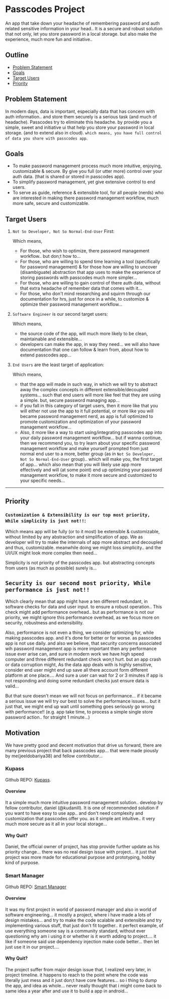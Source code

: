 # Passcodes Project

An app that take down your headache of remembering password and auth related sensitive information in your head.. It is a secure and robust solution that not only, let you store password in a local storage. but also make the experience, much more fun and initiative..

## Outline

-   [Problem Statement](#problem-statement)
-   [Goals](#goals)
-   [Target Users](#target-users)
-   [Priority](#priority)

## Problem Statement

In modern days, data is important, especially data that has concern with auth information.. and store them securely is a serious task (and much of headache). Passcodes try to eliminate this headache. by provide you a simple, sweet and initiative ui that help you store your password in local storage. (and to extend also in cloud). `which means, you have full control of data you share with passcodes app`.

## Goals

-   To make password management process much more intuitive, enjoying, customizable & secure. By give you full (or utter more) control over your auth data. (that is shared or stored in passcodes app).
-   To simplify password management, yet give extensive control to end users.
-   To serve as guide, reference & extensible tool, for all people (nerds) who are interested in making there password management workflow, much more safe, secure and customizable.

## Target Users

1. `Not So Developer, Not So Normal-End-User` First:

    Which means,

    - For those, who wish to optimize, there password management workflow.. but don;t how to...
    - For those, who are willing to spend time learning a tool (specifically for password management) & for those how are willing to uncover (disambiguate) abstraction that app uses to make the experience of storing passwords with passcodes much more simpler...
    - For those, who are willing to gain control of there auth data, without that extra headache of remember data that comes with it...
    - For those, who don't mind researching and squirm through our documentation for hrs, just for once in a while, to customize & optimize their password management workflow...

2. `Software Engineer` is our second target users:

    Which means,

    - the source code of the app, will much more likely to be clean, maintainable and extensible...
    - developers can make the app, in way they need... we will also have documentation that one can follow & learn from, about how to extend passcodes app...

3. `End Users` are the least target of application:

    Which means,

    - that the app will made in such way, in which we will try to abstract away the complex concepts in different extensible/decoupled systems... such that end users will more like feel that they are using a simple. but, secure password managing app...
    - if you fall in this category of target users, then it more like that you will either not use the app to it full potential, or more like you will became password management nerd, as app is full optimized to promote customization and optimization of your password management workflow...
    - Also, it more like a way to start using/integrating passcodes app into your daily password management workflow... but if wanna continue, then we recommend you, to try learn about your specific password management workflow and make yourself prompted from just normal end user to a more, better group (as in `Not So Developer, Not So Normal-End-User` group).. which will make you, the first target of app... which also mean that you will likely use app more effectively and will (at some point) end up optimizing your password management workflow, to make it more secure and customized to your specific needs...

---

## Priority

### `Customization & Extensibility is our top most priority, While simplicity is just not!!`:

Which means app will be fully (or to it most) be extensible & customizable, without limited by any abstraction and simplification of app. We as developer will try to make the internals of app more abstract and decoupled and thus, customizable. meanwhile doing we might loss simplicity.. and the UI/UX might look more complex then need...

Simplicity is not priority of the passcodes app. but abstracting concepts from users (as much as possible) surely is...

## `Security is our second most priority, While performance is just not!!`

Which clearly mean that app might have a ten different redundant, in software checks for data and user input. to ensure a robust operation.. This check might add performance overhead.. but as performance is not our priority, we might ignore this performance overhead, as we focus more on security, robustness and extensibility.

Also, performance is not even a thing, we consider optimizing for, while making passcodes app. and it's done for better or for worse. as passcodes app is not use daily. and also we believe, that security concerns associated wih password management app is more important then any performance issue ever arise can, and sure in modern work we have high speed computer and three different redundant check won;t hurt. but an app crash or data corruption might, As the data app deals with is highly sensitive, consider end user might end up save all there account form different platform at one place.... And sure a user can wait for 2 or 3 minutes if app is not responding and doing some redundant checks just ensure data is valid...

But that sure doesn't mean we will not focus on performance... if it became a serious issue we will try our best to solve the performance issues... but it just that, we might end up wait until something goes seriously go wrong with performance!! (e.g. app take time, to process a simple single store password action.. for straight 1 minute...)

## Motivation

We have pretty good and decent motivation that drive us forward, there are many previous project that back passcodes app... that were made piously by me(jeeldobariya38) and fellow contributor...

### Kupass

Github REPO: [Kupass](https://github.com/kudanilll/kupass).

#### Overview

It a simple much more intuitive password management solution.. develop by fellow contributor, daniel (@kudanill). It is one of recommended solution if you want to have easy to use app.. and don't need complexity and customization that passcodes offer you. as it simple ant intuitive.. it very much more secure as it all in your local storage...

#### Why Quit?

Daniel, the official owner of project, has stop provide further update as his priority change... there was no real design issue with project... it just that project was more made for educational purpose and prototyping, hobby kind of purpose.

### Smart Manager

Github REPO: [Smart Manager](https://github.com/JeelDobariya38/Smart-Manager)

#### Overview

It was my first project in world of password manager and also in world of software engineering... it mostly a project, where i have made a lots of design mistakes... and try to make the code scalable and extensible and try implementing various stuff, that just don't fit together.. it perfect example, of use everything someone say is a community standard, without ever questioning why am i using it or whether is it worth adding to project.... it like if someone said use dependency injection make code better... then let just use it in our project....

#### Why Quit?

The project suffer from major design issue that, I realized very later, in project timeline. it happens to reach to the point where the code was literally just mess and it just don;t have core features... so i thing to dump the app, and idea as whole... never really thought that i might come back to same idea a year after and use it to build a app in android...

